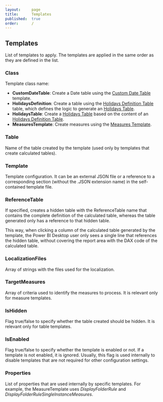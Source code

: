 ```yaml
---
layout:     page
title:      Templates
published:  true
order:      /
---
```


## Templates
List of templates to apply. The templates are applied in the same order as they are defined in the list.

### Class
Template class name:
- **CustomDateTable**: Create a Date table using the [Custom Date Table](../../templates/custom-date-table.md) template.
- **HolidaysDefinition**: Create a table using the [Holidays Definition Table](../../templates/holidays-definition-table.md) table, which defines the logic to generate an [Holidays Table](../../templates/holidays-table.md).
- **HolidaysTable**: Create a [Holidays Table](../../templates/holidays-table.md) based on the content of an [Holidays Definition Table](../../templates/holidays-definition-table.md). 
- **MeasuresTemplate**: Create measures using the [Measures Template](../../templates/measures.md).

### Table
Name of the table created by the template (used only by templates that create calculated tables).

### Template
Template configuration. It can be an external JSON file or a reference to a corresponding section (without the .JSON extension name) in the self-contained template file.

### ReferenceTable
If specified, creates a hidden table with the ReferenceTable name that contains the complete definition of the calculated table, whereas the table generated only has a reference to that hidden table.

This way, when clicking a column of the calculated table generated by the template, the Power BI Desktop user only sees a single line that references the hidden table, without covering the report area with the DAX code of the calculated table.

### LocalizationFiles
Array of strings with the files used for the localization.

### TargetMeasures
Array of criteria used to identify the measures to process. It is relevant only for measure templates.

### IsHidden
Flag true/false to specify whether the table created should be hidden. It is relevant only for table templates.

### IsEnabled
Flag true/false to specify whether the template is enabled or not. If a template is not enabled, it is ignored.
Usually, this flag is used internally to disable templates that are not required for other configuration settings.

### Properties
List of properties that are used internally by specific templates. For example, the MeasureTemplate uses *DisplayFolderRule* and *DisplayFolderRuleSingleInstanceMeasures*.
